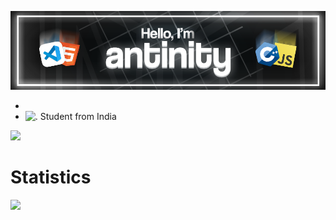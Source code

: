 <p align="center">
<img src="assets/banner_intro.png">
</p>

- 
- <img src="https://images.emojiterra.com/google/noto-emoji/unicode-15.1/color/svg/1f1ee-1f1f3.svg" alt="." width="16" height="16"/> Student from India

<a href="https://discord.com/invite/w4PAE3HkDF"  align="left">
  <img src="https://lanyard.cnrad.dev/api/255322229062107136?theme=dark&borderRadius=15px&animated=true&idleMessage=In%20the%20sky%20there%20is%20an%20angel%20in%20somewhere%20(.%20%E2%9D%9B%20%E1%B4%97%20%E2%9D%9B.)" />
</a>

# Statistics
![](https://komarev.com/ghpvc/?username=antinity&style=for-the-badge)
